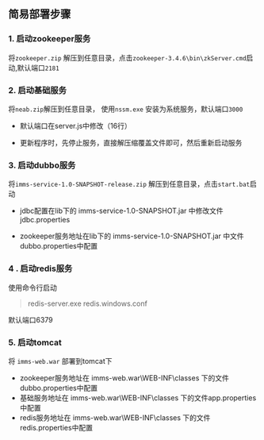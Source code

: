## 简易部署步骤

### 1. 启动zookeeper服务
将`zookeeper.zip` 解压到任意目录，点击`zookeeper-3.4.6\bin\zkServer.cmd`启动,默认端口`2181`

### 2. 启动基础服务

将`neab.zip`解压到任意目录， 使用`nssm.exe` 安装为系统服务，默认端口`3000`

* 默认端口在server.js中修改（16行）

* 更新程序时，先停止服务，直接解压缩覆盖文件即可，然后重新启动服务

### 3. 启动dubbo服务

将`imms-service-1.0-SNAPSHOT-release.zip` 解压到任意目录，点击`start.bat`启动

* jdbc配置在lib下的 imms-service-1.0-SNAPSHOT.jar 中修改文件jdbc.properties

* zookeeper服务地址在lib下的 imms-service-1.0-SNAPSHOT.jar 中文件dubbo.properties中配置

### 4 . 启动redis服务

使用命令行启动

> redis-server.exe redis.windows.conf

默认端口6379

### 5. 启动tomcat

将 `imms-web.war`  部署到tomcat下

* zookeeper服务地址在 imms-web.war\WEB-INF\classes 下的文件dubbo.properties中配置
* 基础服务地址在 imms-web.war\WEB-INF\classes 下的文件app.properties中配置
* redis服务地址在 imms-web.war\WEB-INF\classes 下的文件redis.properties中配置
